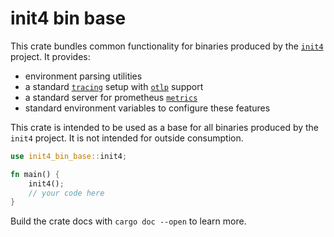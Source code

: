 # init4 bin base

This crate bundles common functionality for binaries produced by the [`init4`]
project. It provides:

- environment parsing utilities
- a standard [`tracing`] setup with [`otlp`] support
- a standard server for prometheus [`metrics`]
- standard environment variables to configure these features

This crate is intended to be used as a base for all binaries produced by the
`init4` project. It is not intended for outside consumption.

```rust
use init4_bin_base::init4;

fn main() {
    init4();
    // your code here
}

```

Build the crate docs with `cargo doc --open` to learn more.

[`init4`]: https://init4.technology
[`tracing`]: https://docs.rs/tracing/latest/tracing/
[`otlp`]: https://docs.rs/tracing-opentelemetry/latest/tracing_opentelemetry/
[`metrics`]: https://docs.rs/metrics/latest/metrics/
